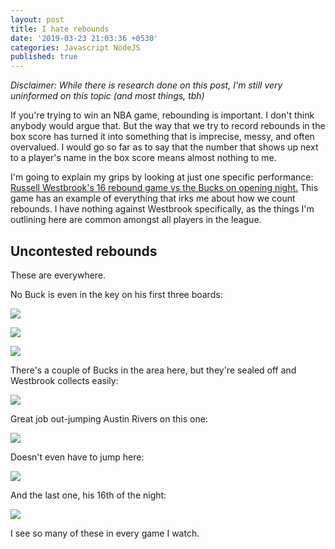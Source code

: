 ```yaml
---
layout: post
title: I hate rebounds
date: '2019-03-23 21:03:36 +0530'
categories: Javascript NodeJS
published: true
---
```

_Disclaimer: While there is research done on this post, I'm still very uninformed on this topic (and most things, tbh)_

If you're trying to win an NBA game, rebounding is important. I don't think anybody would argue that. But the way that we try to record rebounds in the box score has turned it into something that is imprecise, messy, and often overvalued. I would go so far as to say that the number that shows up next to a player's name in the box score means almost nothing to me.

I'm going to explain my grips by looking at just one specific performance: [Russell Westbrook's 16 rebound game vs the Bucks on opening night.](https://www.espn.com/nba/game?gameId=401160657) This game has an example of everything that irks me about how we count rebounds. I have nothing against Westbrook specifically, as the things I'm outlining here are common amongst all players in the league.

## Uncontested rebounds 

These are everywhere. 

No Buck is even in the key on his first three boards:

![](https://im6.ezgif.com/tmp/ezgif-6-19dd60f336e4.gif)

![](https://im6.ezgif.com/tmp/ezgif-6-6ba2a7085feb.gif)

![](https://im6.ezgif.com/tmp/ezgif-6-b171a2cce661.gif)

There's a couple of Bucks in the area here, but they're sealed off and Westbrook collects easily:

![](https://im6.ezgif.com/tmp/ezgif-6-73f7f4b619c8.gif)

Great job out-jumping Austin Rivers on this one:

![](https://im6.ezgif.com/tmp/ezgif-6-b264a6d6b618.gif)

Doesn't even have to jump here: 

![](https://im6.ezgif.com/tmp/ezgif-6-d8b274270d10.gif)

And the last one, his 16th of the night:

![](https://im6.ezgif.com/tmp/ezgif-6-711a423a4661.gif)

I see so many of these in every game I watch. 